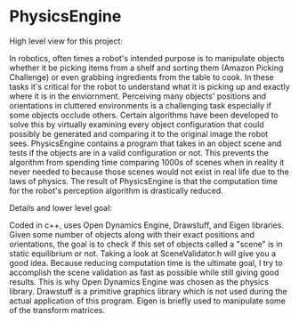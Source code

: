 # PhysicsEngine

High level view for this project:

In robotics, often times a robot's intended purpose is to manipulate objects
whether it be picking items from a shelf and sorting them (Amazon Picking Challenge) 
or even grabbing ingredients from the table to cook. In these tasks it's critical
for the robot to understand what it is picking up and exactly where it is in the enviornment.
Perceiving many objects' positions and orientations in cluttered environments
is a challenging task especially if some objects occlude others. Certain algorithms have been
developed to solve this by virtually examining every object configuration that could possibly 
be generated and  comparing it to the original image the robot sees.  PhysicsEngine contains a 
program that takes in an object scene and tests if the objects are in a valid configuration or 
not.  This prevents the algorithm from spending time comparing 1000s of scenes when in reality
it never needed to because those scenes would not exist in real life due to the laws of physics.
The result of PhysicsEngine is that the computation time for the robot's perception algorithm is 
drastically reduced.



Details and lower level goal:

Coded in c++, uses Open Dynamics Engine, Drawstuff, and Eigen libraries.
Given some number of objects along with their exact positions and orientations, the 
goal is to check if this set of objects called a "scene" is in static equilibrium or 
not.  Taking a look at SceneValidator.h will give you a good idea.
Because reducing computation time is the ultimate goal, I try to accomplish the 
scene validation as fast as possible while still giving good results.  This is why Open
Dynamics Engine was chosen as the physics library.  Drawstuff is a primitive graphics 
library which is not used during the actual application of this program. Eigen is briefly 
used to manipulate some of the transform matrices.
